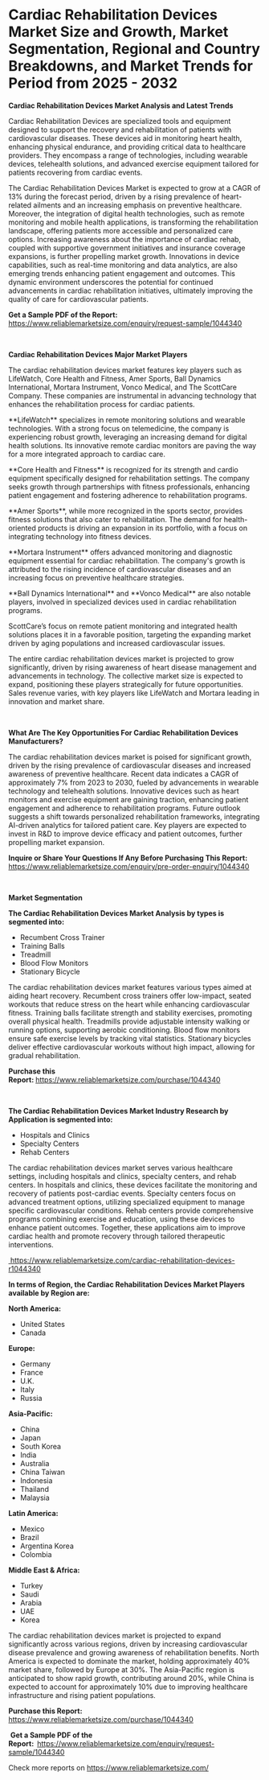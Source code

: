 <p><h1>Cardiac Rehabilitation Devices Market Size and Growth, Market Segmentation, Regional and Country Breakdowns, and Market Trends for Period from 2025 -  2032</h1></p><p><strong>Cardiac Rehabilitation Devices Market Analysis and Latest Trends</strong></p>
<p><p>Cardiac Rehabilitation Devices are specialized tools and equipment designed to support the recovery and rehabilitation of patients with cardiovascular diseases. These devices aid in monitoring heart health, enhancing physical endurance, and providing critical data to healthcare providers. They encompass a range of technologies, including wearable devices, telehealth solutions, and advanced exercise equipment tailored for patients recovering from cardiac events.</p><p>The Cardiac Rehabilitation Devices Market is expected to grow at a CAGR of 13% during the forecast period, driven by a rising prevalence of heart-related ailments and an increasing emphasis on preventive healthcare. Moreover, the integration of digital health technologies, such as remote monitoring and mobile health applications, is transforming the rehabilitation landscape, offering patients more accessible and personalized care options. Increasing awareness about the importance of cardiac rehab, coupled with supportive government initiatives and insurance coverage expansions, is further propelling market growth. Innovations in device capabilities, such as real-time monitoring and data analytics, are also emerging trends enhancing patient engagement and outcomes. This dynamic environment underscores the potential for continued advancements in cardiac rehabilitation initiatives, ultimately improving the quality of care for cardiovascular patients.</p></p>
<p><strong>Get a Sample PDF of the Report:&nbsp;</strong> <a href="https://www.reliablemarketsize.com/enquiry/request-sample/1044340?utm_campaign=2281&utm_medium=2&utm_source=Github&utm_content=ia&utm_term=04032025&utm_id=cardiac-rehabilitation-devices">https://www.reliablemarketsize.com/enquiry/request-sample/1044340</a></p>
<p>&nbsp;</p>
<p><strong>Cardiac Rehabilitation Devices Major Market Players</strong></p>
<p><p>The cardiac rehabilitation devices market features key players such as LifeWatch, Core Health and Fitness, Amer Sports, Ball Dynamics International, Mortara Instrument, Vonco Medical, and The ScottCare Company. These companies are instrumental in advancing technology that enhances the rehabilitation process for cardiac patients.</p><p>**LifeWatch** specializes in remote monitoring solutions and wearable technologies. With a strong focus on telemedicine, the company is experiencing robust growth, leveraging an increasing demand for digital health solutions. Its innovative remote cardiac monitors are paving the way for a more integrated approach to cardiac care.</p><p>**Core Health and Fitness** is recognized for its strength and cardio equipment specifically designed for rehabilitation settings. The company seeks growth through partnerships with fitness professionals, enhancing patient engagement and fostering adherence to rehabilitation programs. </p><p>**Amer Sports**, while more recognized in the sports sector, provides fitness solutions that also cater to rehabilitation. The demand for health-oriented products is driving an expansion in its portfolio, with a focus on integrating technology into fitness devices.</p><p>**Mortara Instrument** offers advanced monitoring and diagnostic equipment essential for cardiac rehabilitation. The company's growth is attributed to the rising incidence of cardiovascular diseases and an increasing focus on preventive healthcare strategies.</p><p>**Ball Dynamics International** and **Vonco Medical** are also notable players, involved in specialized devices used in cardiac rehabilitation programs.</p><p>ScottCare’s focus on remote patient monitoring and integrated health solutions places it in a favorable position, targeting the expanding market driven by aging populations and increased cardiovascular issues.</p><p>The entire cardiac rehabilitation devices market is projected to grow significantly, driven by rising awareness of heart disease management and advancements in technology. The collective market size is expected to expand, positioning these players strategically for future opportunities. Sales revenue varies, with key players like LifeWatch and Mortara leading in innovation and market share.</p></p>
<p>&nbsp;</p>
<p><strong>What Are The Key Opportunities For Cardiac Rehabilitation Devices Manufacturers?</strong></p>
<p><p>The cardiac rehabilitation devices market is poised for significant growth, driven by the rising prevalence of cardiovascular diseases and increased awareness of preventive healthcare. Recent data indicates a CAGR of approximately 7% from 2023 to 2030, fueled by advancements in wearable technology and telehealth solutions. Innovative devices such as heart monitors and exercise equipment are gaining traction, enhancing patient engagement and adherence to rehabilitation programs. Future outlook suggests a shift towards personalized rehabilitation frameworks, integrating AI-driven analytics for tailored patient care. Key players are expected to invest in R&D to improve device efficacy and patient outcomes, further propelling market expansion.</p></p>
<p><strong>Inquire or Share Your Questions If Any Before Purchasing This Report:</strong> <a href="https://www.reliablemarketsize.com/enquiry/pre-order-enquiry/1044340?utm_campaign=2281&utm_medium=2&utm_source=Github&utm_content=ia&utm_term=04032025&utm_id=cardiac-rehabilitation-devices">https://www.reliablemarketsize.com/enquiry/pre-order-enquiry/1044340</a></p>
<p>&nbsp;</p>
<p><strong>Market Segmentation</strong></p>
<p><strong>The Cardiac Rehabilitation Devices Market Analysis by types is segmented into:</strong></p>
<p><ul><li>Recumbent Cross Trainer</li><li>Training Balls</li><li>Treadmill</li><li>Blood Flow Monitors</li><li>Stationary Bicycle</li></ul></p>
<p><p>The cardiac rehabilitation devices market features various types aimed at aiding heart recovery. Recumbent cross trainers offer low-impact, seated workouts that reduce stress on the heart while enhancing cardiovascular fitness. Training balls facilitate strength and stability exercises, promoting overall physical health. Treadmills provide adjustable intensity walking or running options, supporting aerobic conditioning. Blood flow monitors ensure safe exercise levels by tracking vital statistics. Stationary bicycles deliver effective cardiovascular workouts without high impact, allowing for gradual rehabilitation.</p></p>
<p><strong>Purchase this Report:&nbsp;</strong><a href="https://www.reliablemarketsize.com/purchase/1044340?utm_campaign=2281&utm_medium=2&utm_source=Github&utm_content=ia&utm_term=04032025&utm_id=cardiac-rehabilitation-devices">https://www.reliablemarketsize.com/purchase/1044340</a></p>
<p>&nbsp;</p>
<p><strong>The Cardiac Rehabilitation Devices Market Industry Research by Application is segmented into:</strong></p>
<p><ul><li>Hospitals and Clinics</li><li>Specialty Centers</li><li>Rehab Centers</li></ul></p>
<p><p>The cardiac rehabilitation devices market serves various healthcare settings, including hospitals and clinics, specialty centers, and rehab centers. In hospitals and clinics, these devices facilitate the monitoring and recovery of patients post-cardiac events. Specialty centers focus on advanced treatment options, utilizing specialized equipment to manage specific cardiovascular conditions. Rehab centers provide comprehensive programs combining exercise and education, using these devices to enhance patient outcomes. Together, these applications aim to improve cardiac health and promote recovery through tailored therapeutic interventions.</p></p>
<p><a href="https://www.reliablemarketsize.com/cardiac-rehabilitation-devices-r1044340?utm_campaign=2281&utm_medium=2&utm_source=Github&utm_content=ia&utm_term=04032025&utm_id=cardiac-rehabilitation-devices">&nbsp;https://www.reliablemarketsize.com/cardiac-rehabilitation-devices-r1044340</a></p>
<p><strong>In terms of Region, the Cardiac Rehabilitation Devices Market Players available by Region are:</strong></p>
<p>
    <p> <strong> North America: </strong>
        <ul>
            <li>United States</li>
            <li>Canada</li>
        </ul>
        </p> 
    <p> <strong> Europe: </strong>
        <ul>
            <li>Germany</li>
            <li>France</li>
            <li>U.K.</li>
            <li>Italy</li>
            <li>Russia</li>
        </ul>
        </p> 
    <p> <strong> Asia-Pacific: </strong>
        <ul>
            <li>China</li>
            <li>Japan</li>
            <li>South Korea</li>
            <li>India</li>
            <li>Australia</li>
            <li>China Taiwan</li>
            <li>Indonesia</li>
            <li>Thailand</li>
            <li>Malaysia</li>
        </ul>
        </p> 
    <p> <strong> Latin America: </strong>
        <ul>
            <li>Mexico</li>
            <li>Brazil</li>
            <li>Argentina Korea</li>
            <li>Colombia</li>
        </ul>
        </p> 
    <p> <strong> Middle East & Africa: </strong>
        <ul>
            <li>Turkey</li>
            <li>Saudi</li>
            <li>Arabia</li>
            <li>UAE</li>
            <li>Korea</li>
        </ul>
    </p>
    </p>
<p><p>The cardiac rehabilitation devices market is projected to expand significantly across various regions, driven by increasing cardiovascular disease prevalence and growing awareness of rehabilitation benefits. North America is expected to dominate the market, holding approximately 40% market share, followed by Europe at 30%. The Asia-Pacific region is anticipated to show rapid growth, contributing around 20%, while China is expected to account for approximately 10% due to improving healthcare infrastructure and rising patient populations.</p></p>
<p><strong>Purchase this Report: </strong><a href="https://www.reliablemarketsize.com/purchase/1044340?utm_campaign=2281&utm_medium=2&utm_source=Github&utm_content=ia&utm_term=04032025&utm_id=cardiac-rehabilitation-devices">https://www.reliablemarketsize.com/purchase/1044340</a></p>
<p>&nbsp;<strong>Get a Sample PDF of the Report:&nbsp;&nbsp;</strong><a href="https://www.reliablemarketsize.com/enquiry/request-sample/1044340?utm_campaign=2281&utm_medium=2&utm_source=Github&utm_content=ia&utm_term=04032025&utm_id=cardiac-rehabilitation-devices">https://www.reliablemarketsize.com/enquiry/request-sample/1044340</a></p>
<p><strong></strong></p>
<p>Check more reports on <a href="https://www.reliablemarketsize.com/?utm_campaign=2281&utm_medium=2&utm_source=Github&utm_content=ia&utm_term=04032025&utm_id=cardiac-rehabilitation-devices">https://www.reliablemarketsize.com/</a></p>